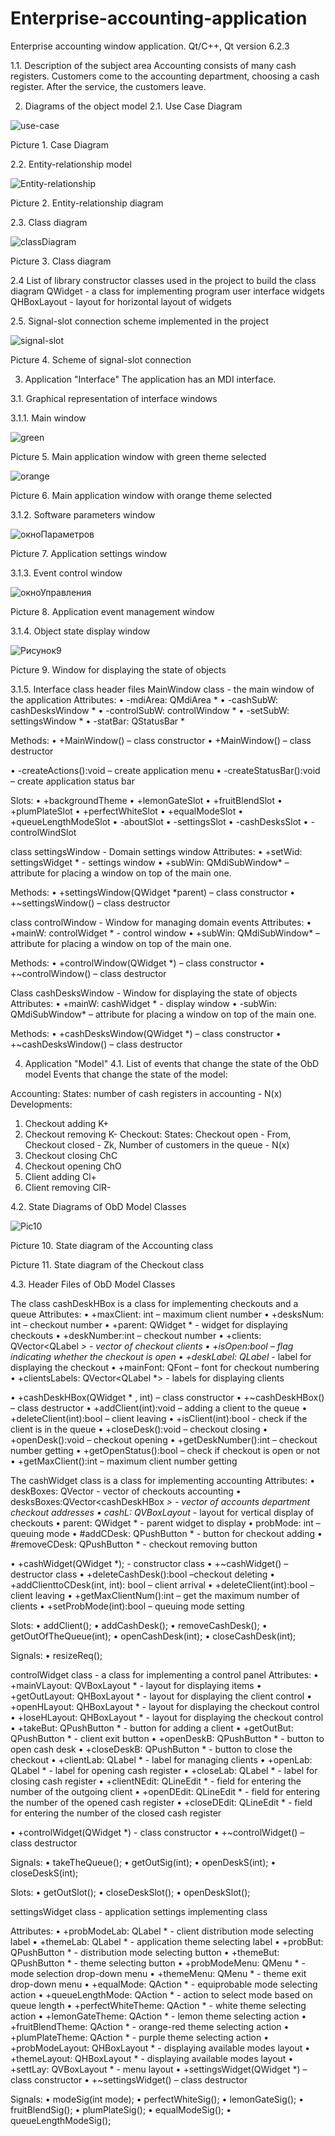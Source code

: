 # Enterprise-accounting-application
Enterprise accounting window application. Qt/C++, Qt version 6.2.3

1.1. Description of the subject area
Accounting consists of many cash registers. Customers come to the accounting department, choosing a cash register. After the service, the customers leave.

2. Diagrams of the object model
2.1. Use Case Diagram

![use-case](https://user-images.githubusercontent.com/103432419/212476247-cabd1d58-b899-4309-9d6e-515dc2df8088.jpg)

Picture 1. Case Diagram

2.2. Entity-relationship model

![Entity-relationship](https://user-images.githubusercontent.com/103432419/212476942-04845b16-078f-4250-bc47-2cae6b836e4b.jpg)

Picture 2. Entity-relationship diagram

2.3. Class diagram

![classDiagram](https://user-images.githubusercontent.com/103432419/212476346-4a29f80e-1814-4292-85fd-ae24b4195448.png)

Picture 3. Class diagram

2.4 List of library constructor classes used in the project to build the class diagram
QWidget - a class for implementing program user interface widgets
QHBoxLayout - layout for horizontal layout of widgets

2.5. Signal-slot connection scheme implemented in the project

![signal-slot](https://user-images.githubusercontent.com/103432419/212476386-28854667-157d-487f-80a4-64da3d6df12d.png)

Picture 4. Scheme of signal-slot connection

3. Application "Interface"
The application has an MDI interface.

3.1. Graphical representation of interface windows

3.1.1. Main window

![green](https://user-images.githubusercontent.com/103432419/212477224-4e7a0aa8-7e05-44ef-b881-5b7db46dc498.jpg)

Picture 5. Main application window with green theme selected

![orange](https://user-images.githubusercontent.com/103432419/212477339-81b7cd33-29b0-4198-9e16-f615c01c571f.png)

Picture 6. Main application window with orange theme selected

3.1.2. Software parameters window

![окноПараметров](https://user-images.githubusercontent.com/103432419/212477455-dbf380aa-bc24-4f99-9417-697320a0f8e0.png)

Picture 7. Application settings window

3.1.3. Event control window

![окноУправления](https://user-images.githubusercontent.com/103432419/212477680-2a053675-420d-4325-b05d-350bde3e9438.png)

Picture 8. Application event management window

3.1.4. Object state display window

![Рисунок9](https://user-images.githubusercontent.com/103432419/212480465-209746d3-d08a-47a1-9602-6fd97599e15c.png)

Picture 9. Window for displaying the state of objects

3.1.5. Interface class header files
MainWindow class - the main window of the application
Attributes:
• -mdiArea: QMdiArea *
• -cashSubW: cashDesksWindow *
• -controlSubW: controlWindow *
• -setSubW: settingsWindow *
• -statBar: QStatusBar *

Methods:
• +MainWindow() – class constructor
• +MainWindow() – class destructor

• -createActions():void – create application menu
• -createStatusBar():void – create application status bar

Slots:
• +backgroundTheme
• +lemonGateSlot
• +fruitBlendSlot
• +plumPlateSlot
• +perfectWhiteSlot
• +equalModeSlot
• +queueLengthModeSlot
• -aboutSlot
• -settingsSlot
• -cashDesksSlot
• -controlWindSlot


class settingsWindow - Domain settings window
Attributes:
• +setWid: settingsWidget * - settings window
• +subWin: QMdiSubWindow* – attribute for placing a window on top of the main one.

Methods:
• +settingsWindow(QWidget *parent) – class constructor
• +~settingsWindow() – class destructor


class controlWindow - Window for managing domain events
Attributes:
• +mainW: controlWidget * - control window
• +subWin: QMdiSubWindow* – attribute for placing a window on top of the main one.

Methods:
• +controlWindow(QWidget *) – class constructor
• +~controlWindow() – class destructor


Class cashDesksWindow - Window for displaying the state of objects
Attributes:
• +mainW: cashWidget * - display window
• -subWin: QMdiSubWindow* – attribute for placing a window on top of the main one.

Methods:
• +cashDesksWindow(QWidget *) – class constructor
• +~cashDesksWindow() – class destructor

4. Application "Model"
4.1. List of events that change the state of the ObD model
Events that change the state of the model:

Accounting:
States: number of cash registers in accounting - N(x)
Developments:
1) Checkout adding K+ 
2) Checkout removing K-
Checkout:
States: Checkout open - From, Checkout closed - Zk, Number of customers in the queue - N(x)
1) Checkout closing ChC
2) Checkout opening ChO
3) Client adding Cl+
4) Client removing ClR-

4.2. State Diagrams of ObD Model Classes

![Pic10](https://user-images.githubusercontent.com/103432419/212481258-7c926404-637c-4576-9892-ce86699c1606.jpg)

Picture 10. State diagram of the Accounting class



Picture 11. State diagram of the Checkout class

4.3. Header Files of ObD Model Classes

The class cashDeskHBox is a class for implementing checkouts and a queue
Attributes:
• +maxClient: int – maximum client number
• +desksNum: int – checkout number
• +parent: QWidget * - widget for displaying checkouts
• +deskNumber:int – checkout number
• +clients: QVector<QLabel *> - vector of checkout clients
• +isOpen:bool – flag indicating whether the checkout is open
• +deskLabel: QLabel* - label for displaying the checkout
• +mainFont: QFont – font for checkout numbering
• +clientsLabels: QVector<QLabel *> - labels for displaying clients

• +cashDeskHBox(QWidget * , int) – class constructor
• +~cashDeskHBox() – class destructor
• +addClient(int):void – adding a client to the queue
• +deleteClient(int):bool – client leaving
• +isClient(int):bool - check if the client is in the queue
• +closeDesk():void – checkout closing 
• +openDesk():void – checkout opening
• +getDeskNumber():int – checkout number getting
• +getOpenStatus():bool – check if checkout is open or not
• +getMaxClient():int – maximum client number getting 


The cashWidget class is a class for implementing accounting
Attributes:
• deskBoxes: QVector<cashDeskHBox> - vector of checkouts accounting 
• desksBoxes:QVector<cashDeskHBox *> - vector of accounts department checkout addresses
• cashL: QVBoxLayout* - layout for vertical display of checkouts
• parent: QWidget * - parent widget to display
• probMode: int – queuing mode
• #addCDesk: QPushButton * - button for checkout adding 
• #removeCDesk: QPushButton * - checkout removing button

• +cashWidget(QWidget *); - constructor class
• +~cashWidget() – destructor class
• +deleteCashDesk():bool –checkout deleting
• +addClienttoCDesk(int, int): bool – client arrival
• +deleteClient(int):bool – client leaving
• +getMaxClientNum():int – get the maximum number of clients
• +setProbMode(int):bool – queuing mode setting

Slots:
• addClient();
• addCashDesk();
• removeCashDesk();
• getOutOfTheQueue(int);
• openCashDesk(int);
• closeCashDesk(int);

Signals:
• resizeReq();


controlWidget class - a class for implementing a control panel
Attributes:
• +mainVLayout: QVBoxLayout * - layout for displaying items
• +getOutLayout: QHBoxLayout * - layout for displaying the client control
• +openHLayout: QHBoxLayout * - layout for displaying the checkout control
• +loseHLayout: QHBoxLayout * - layout for displaying the checkout control
• +takeBut: QPushButton * - button for adding a client
• +getOutBut: QPushButton * - client exit button
• +openDeskB: QPushButton * - button to open cash desk
• +closeDeskB: QPushButton * - button to close the checkout
• +clientLab: QLabel * - label for managing clients
• +openLab: QLabel * - label for opening cash register
• +closeLab: QLabel * - label for closing cash register
• +clientNEdit: QLineEdit * - field for entering the number of the outgoing client
• +openDEdit: QLineEdit * - field for entering the number of the opened cash register
• +closeDEdit: QLineEdit * - field for entering the number of the closed cash register

• +controlWidget(QWidget *) - class constructor
• +~controlWidget() – class destructor

Signals:
• takeTheQueue();
• getOutSig(int);
• openDeskS(int);
• closeDeskS(int);

Slots:
• getOutSlot();
• closeDeskSlot();
• openDeskSlot();


settingsWidget class - application settings implementing class
  
Attributes:
• +probModeLab: QLabel * - client distribution mode selecting label 
• +themeLab: QLabel * - application theme selecting label
• +probBut: QPushButton * - distribution mode selecting button
• +themeBut: QPushButton * - theme selecting button
• +probModeMenu: QMenu * - mode selection drop-down menu
• +themeMenu: QMenu * - theme exit drop-down menu
• +equalMode: QAction * - equiprobable mode selecting action
• +queueLengthMode: QAction * - action to select mode based on queue length
• +perfectWhiteTheme: QAction * - white theme selecting action
• +lemonGateTheme: QAction * - lemon theme selecting action
• +fruitBlendTheme: QAction * - orange-red theme selecting action
• +plumPlateTheme: QAction * - purple theme selecting action
• +probModeLayout: QHBoxLayout * - displaying available modes  layout
• +themeLayout: QHBoxLayout * - displaying available modes  layout
• +settLay: QVBoxLayout * - menu layout
• +settingsWidget(QWidget *) – class constructor
• +~settingsWidget() – class destructor
  
Signals:
• modeSig(int mode);
• perfectWhiteSig();
• lemonGateSig();
• fruitBlendSig();
• plumPlateSig();
• equalModeSig();
• queueLengthModeSig();



